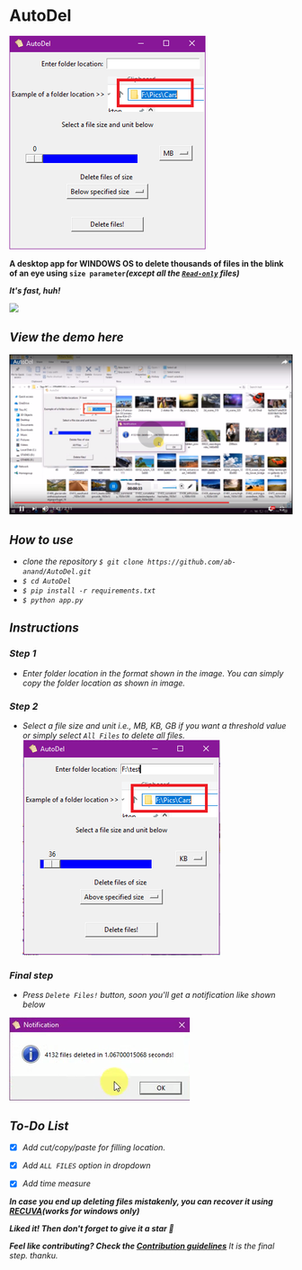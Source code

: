 ﻿# AutoDel
![App Preview](Images/Capture.PNG)

<b>A desktop app for WINDOWS OS to delete thousands of files in the blink of an eye using `size parameter`<i>(except all the <u>`Read-only`</u> files)</b>

<b><i>It's fast, huh!</i></b>
  
<img src="https://media.giphy.com/media/wz1FgPibXAJWg/giphy.gif"  width="900"/>
  
  
## <i>View the demo here</i>
[![AutoDel | YouTube](Images/youtube.png)](https://www.youtube.com/watch?v=_TdsV2ZFOqY)

## How to use
* clone the repository `$ git clone https://github.com/ab-anand/AutoDel.git`
* `$ cd AutoDel`
* `$ pip install -r requirements.txt`
* `$ python app.py`

## Instructions

### Step 1
* Enter folder location in the format shown in the image. You can simply copy the folder location as shown in image.

### Step 2
* Select a file size and unit i.e., MB, KB, GB if you want a threshold value or simply select `All Files` to delete all files.
![](Images/c1.PNG)

### Final step
* Press `Delete Files!` button, soon you'll get a notification like shown below

![](Images/c3.png)



## <b>To-Do List </b>

- [x] Add cut/copy/paste for filling location.
- [x] Add `ALL FILES` option in dropdown
- [x] Add time measure


<b><i> In case you end up deleting files mistakenly, you can recover it using [RECUVA](https://filehippo.com/download_recuva/)(works for windows only)</i></b>

<b><i> Liked it! Then don't forget to give it a star 🌟 </i></b>

<b><i> Feel like contributing? Check the [Contribution guidelines](CONTRIBUTING.md)</i></b>
It is the final step.
thanku.
